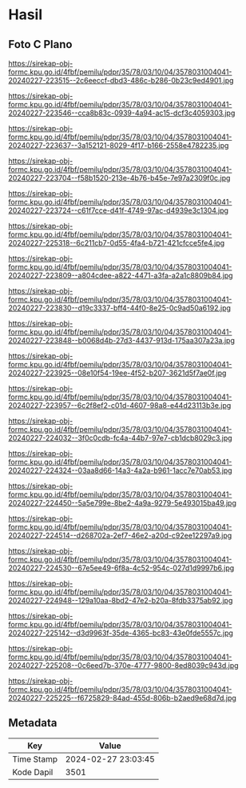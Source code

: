 # Hasil

## Foto C Plano

https://sirekap-obj-formc.kpu.go.id/4fbf/pemilu/pdpr/35/78/03/10/04/3578031004041-20240227-223515--2c6eeccf-dbd3-486c-b286-0b23c9ed4901.jpg

https://sirekap-obj-formc.kpu.go.id/4fbf/pemilu/pdpr/35/78/03/10/04/3578031004041-20240227-223546--cca8b83c-0939-4a94-ac15-dcf3c4059303.jpg

https://sirekap-obj-formc.kpu.go.id/4fbf/pemilu/pdpr/35/78/03/10/04/3578031004041-20240227-223637--3a152121-8029-4f17-b166-2558e4782235.jpg

https://sirekap-obj-formc.kpu.go.id/4fbf/pemilu/pdpr/35/78/03/10/04/3578031004041-20240227-223704--f58b1520-213e-4b76-b45e-7e97a2309f0c.jpg

https://sirekap-obj-formc.kpu.go.id/4fbf/pemilu/pdpr/35/78/03/10/04/3578031004041-20240227-223724--c61f7cce-d41f-4749-97ac-d4939e3c1304.jpg

https://sirekap-obj-formc.kpu.go.id/4fbf/pemilu/pdpr/35/78/03/10/04/3578031004041-20240227-225318--6c211cb7-0d55-4fa4-b721-421cfcce5fe4.jpg

https://sirekap-obj-formc.kpu.go.id/4fbf/pemilu/pdpr/35/78/03/10/04/3578031004041-20240227-223809--a804cdee-a822-4471-a3fa-a2a1c8809b84.jpg

https://sirekap-obj-formc.kpu.go.id/4fbf/pemilu/pdpr/35/78/03/10/04/3578031004041-20240227-223830--d19c3337-bff4-44f0-8e25-0c9ad50a6192.jpg

https://sirekap-obj-formc.kpu.go.id/4fbf/pemilu/pdpr/35/78/03/10/04/3578031004041-20240227-223848--b0068d4b-27d3-4437-913d-175aa307a23a.jpg

https://sirekap-obj-formc.kpu.go.id/4fbf/pemilu/pdpr/35/78/03/10/04/3578031004041-20240227-223925--08e10f54-19ee-4f52-b207-3621d5f7ae0f.jpg

https://sirekap-obj-formc.kpu.go.id/4fbf/pemilu/pdpr/35/78/03/10/04/3578031004041-20240227-223957--6c2f8ef2-c01d-4607-98a8-e44d23113b3e.jpg

https://sirekap-obj-formc.kpu.go.id/4fbf/pemilu/pdpr/35/78/03/10/04/3578031004041-20240227-224032--3f0c0cdb-fc4a-44b7-97e7-cb1dcb8029c3.jpg

https://sirekap-obj-formc.kpu.go.id/4fbf/pemilu/pdpr/35/78/03/10/04/3578031004041-20240227-224324--03aa8d66-14a3-4a2a-b961-1acc7e70ab53.jpg

https://sirekap-obj-formc.kpu.go.id/4fbf/pemilu/pdpr/35/78/03/10/04/3578031004041-20240227-224450--5a5e799e-8be2-4a9a-9279-5e493015ba49.jpg

https://sirekap-obj-formc.kpu.go.id/4fbf/pemilu/pdpr/35/78/03/10/04/3578031004041-20240227-224514--d268702a-2ef7-46e2-a20d-c92ee12297a9.jpg

https://sirekap-obj-formc.kpu.go.id/4fbf/pemilu/pdpr/35/78/03/10/04/3578031004041-20240227-224530--67e5ee49-6f8a-4c52-954c-027d1d9997b6.jpg

https://sirekap-obj-formc.kpu.go.id/4fbf/pemilu/pdpr/35/78/03/10/04/3578031004041-20240227-224948--129a10aa-8bd2-47e2-b20a-8fdb3375ab92.jpg

https://sirekap-obj-formc.kpu.go.id/4fbf/pemilu/pdpr/35/78/03/10/04/3578031004041-20240227-225142--d3d9963f-35de-4365-bc83-43e0fde5557c.jpg

https://sirekap-obj-formc.kpu.go.id/4fbf/pemilu/pdpr/35/78/03/10/04/3578031004041-20240227-225208--0c6eed7b-370e-4777-9800-8ed8039c943d.jpg

https://sirekap-obj-formc.kpu.go.id/4fbf/pemilu/pdpr/35/78/03/10/04/3578031004041-20240227-225225--f6725829-84ad-455d-806b-b2aed9e68d7d.jpg


## Metadata

| Key        | Value               |
| ---------- | ------------------- |
| Time Stamp | 2024-02-27 23:03:45 |
| Kode Dapil | 3501                |



